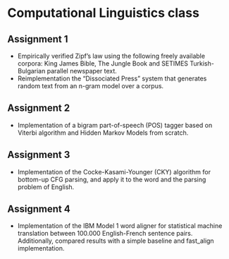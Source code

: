 # Computational Linguistics class

## Assignment 1
* Empirically verified Zipf’s law using the following freely available corpora: King James Bible, The Jungle Book and SETIMES Turkish-Bulgarian parallel newspaper text.
* Reimplementation  the  “Dissociated  Press”  system that generates random text from an n-gram model over a corpus.

## Assignment 2
* Implementation of a bigram part-of-speech (POS) tagger based on Viterbi algorithm and Hidden Markov Models from scratch.

## Assignment 3
* Implementation of the Cocke-Kasami-Younger (CKY) algorithm for bottom-up CFG parsing, and apply it to the word and the parsing problem of English.

## Assignment 4
* Implementation of the IBM Model 1 word aligner for statistical machine translation between 100.000 English-French sentence pairs. Additionally, compared results with a simple baseline and fast\_align implementation.
